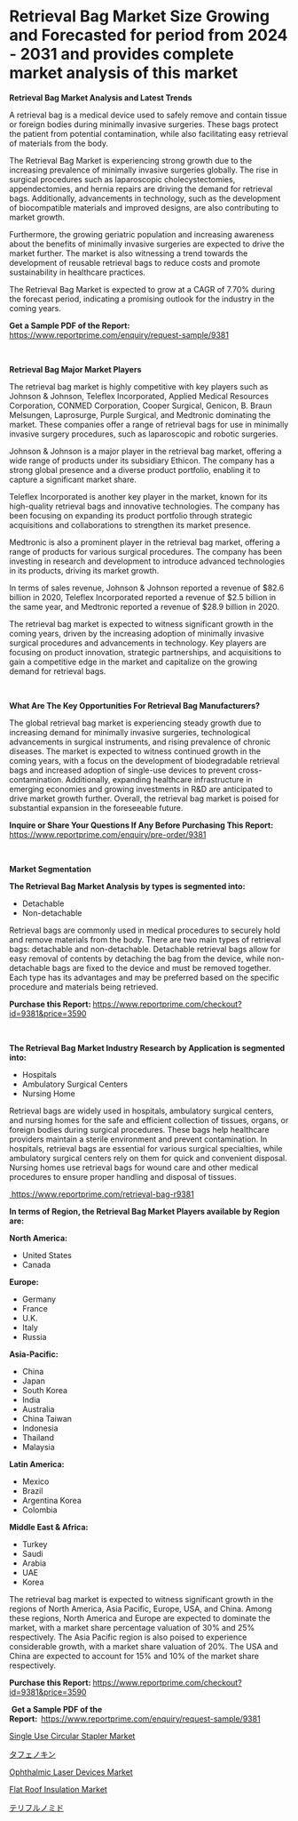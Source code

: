 <p><h1>Retrieval Bag Market Size Growing and Forecasted for period from 2024 - 2031 and provides complete market analysis of this market</h1></p><p><strong>Retrieval Bag Market Analysis and Latest Trends</strong></p>
<p><p>A retrieval bag is a medical device used to safely remove and contain tissue or foreign bodies during minimally invasive surgeries. These bags protect the patient from potential contamination, while also facilitating easy retrieval of materials from the body.</p><p>The Retrieval Bag Market is experiencing strong growth due to the increasing prevalence of minimally invasive surgeries globally. The rise in surgical procedures such as laparoscopic cholecystectomies, appendectomies, and hernia repairs are driving the demand for retrieval bags. Additionally, advancements in technology, such as the development of biocompatible materials and improved designs, are also contributing to market growth.</p><p>Furthermore, the growing geriatric population and increasing awareness about the benefits of minimally invasive surgeries are expected to drive the market further. The market is also witnessing a trend towards the development of reusable retrieval bags to reduce costs and promote sustainability in healthcare practices.</p><p>The Retrieval Bag Market is expected to grow at a CAGR of 7.70% during the forecast period, indicating a promising outlook for the industry in the coming years.</p></p>
<p><strong>Get a Sample PDF of the Report:&nbsp;</strong> <a href="https://www.reportprime.com/enquiry/request-sample/9381">https://www.reportprime.com/enquiry/request-sample/9381</a></p>
<p>&nbsp;</p>
<p><strong>Retrieval Bag Major Market Players</strong></p>
<p><p>The retrieval bag market is highly competitive with key players such as Johnson & Johnson, Teleflex Incorporated, Applied Medical Resources Corporation, CONMED Corporation, Cooper Surgical, Genicon, B. Braun Melsungen, Laprosurge, Purple Surgical, and Medtronic dominating the market. These companies offer a range of retrieval bags for use in minimally invasive surgery procedures, such as laparoscopic and robotic surgeries.</p><p>Johnson & Johnson is a major player in the retrieval bag market, offering a wide range of products under its subsidiary Ethicon. The company has a strong global presence and a diverse product portfolio, enabling it to capture a significant market share.</p><p>Teleflex Incorporated is another key player in the market, known for its high-quality retrieval bags and innovative technologies. The company has been focusing on expanding its product portfolio through strategic acquisitions and collaborations to strengthen its market presence.</p><p>Medtronic is also a prominent player in the retrieval bag market, offering a range of products for various surgical procedures. The company has been investing in research and development to introduce advanced technologies in its products, driving its market growth.</p><p>In terms of sales revenue, Johnson & Johnson reported a revenue of $82.6 billion in 2020, Teleflex Incorporated reported a revenue of $2.5 billion in the same year, and Medtronic reported a revenue of $28.9 billion in 2020.</p><p>The retrieval bag market is expected to witness significant growth in the coming years, driven by the increasing adoption of minimally invasive surgical procedures and advancements in technology. Key players are focusing on product innovation, strategic partnerships, and acquisitions to gain a competitive edge in the market and capitalize on the growing demand for retrieval bags.</p></p>
<p>&nbsp;</p>
<p><strong>What Are The Key Opportunities For Retrieval Bag Manufacturers?</strong></p>
<p><p>The global retrieval bag market is experiencing steady growth due to increasing demand for minimally invasive surgeries, technological advancements in surgical instruments, and rising prevalence of chronic diseases. The market is expected to witness continued growth in the coming years, with a focus on the development of biodegradable retrieval bags and increased adoption of single-use devices to prevent cross-contamination. Additionally, expanding healthcare infrastructure in emerging economies and growing investments in R&D are anticipated to drive market growth further. Overall, the retrieval bag market is poised for substantial expansion in the foreseeable future.</p></p>
<p><strong>Inquire or Share Your Questions If Any Before Purchasing This Report:</strong> <a href="https://www.reportprime.com/enquiry/pre-order/9381">https://www.reportprime.com/enquiry/pre-order/9381</a></p>
<p>&nbsp;</p>
<p><strong>Market Segmentation</strong></p>
<p><strong>The Retrieval Bag Market Analysis by types is segmented into:</strong></p>
<p><ul><li>Detachable</li><li>Non-detachable</li></ul></p>
<p><p>Retrieval bags are commonly used in medical procedures to securely hold and remove materials from the body. There are two main types of retrieval bags: detachable and non-detachable. Detachable retrieval bags allow for easy removal of contents by detaching the bag from the device, while non-detachable bags are fixed to the device and must be removed together. Each type has its advantages and may be preferred based on the specific procedure and materials being retrieved.</p></p>
<p><strong>Purchase this Report:&nbsp;</strong><a href="https://www.reportprime.com/checkout?id=9381&price=3590">https://www.reportprime.com/checkout?id=9381&price=3590</a></p>
<p>&nbsp;</p>
<p><strong>The Retrieval Bag Market Industry Research by Application is segmented into:</strong></p>
<p><ul><li>Hospitals</li><li>Ambulatory Surgical Centers</li><li>Nursing Home</li></ul></p>
<p><p>Retrieval bags are widely used in hospitals, ambulatory surgical centers, and nursing homes for the safe and efficient collection of tissues, organs, or foreign bodies during surgical procedures. These bags help healthcare providers maintain a sterile environment and prevent contamination. In hospitals, retrieval bags are essential for various surgical specialties, while ambulatory surgical centers rely on them for quick and convenient disposal. Nursing homes use retrieval bags for wound care and other medical procedures to ensure proper handling and disposal of tissues.</p></p>
<p><a href="https://www.reportprime.com/retrieval-bag-r9381">&nbsp;https://www.reportprime.com/retrieval-bag-r9381</a></p>
<p><strong>In terms of Region, the Retrieval Bag Market Players available by Region are:</strong></p>
<p>
    <p> <strong> North America: </strong>
        <ul>
            <li>United States</li>
            <li>Canada</li>
        </ul>
        </p> 
    <p> <strong> Europe: </strong>
        <ul>
            <li>Germany</li>
            <li>France</li>
            <li>U.K.</li>
            <li>Italy</li>
            <li>Russia</li>
        </ul>
        </p> 
    <p> <strong> Asia-Pacific: </strong>
        <ul>
            <li>China</li>
            <li>Japan</li>
            <li>South Korea</li>
            <li>India</li>
            <li>Australia</li>
            <li>China Taiwan</li>
            <li>Indonesia</li>
            <li>Thailand</li>
            <li>Malaysia</li>
        </ul>
        </p> 
    <p> <strong> Latin America: </strong>
        <ul>
            <li>Mexico</li>
            <li>Brazil</li>
            <li>Argentina Korea</li>
            <li>Colombia</li>
        </ul>
        </p> 
    <p> <strong> Middle East & Africa: </strong>
        <ul>
            <li>Turkey</li>
            <li>Saudi</li>
            <li>Arabia</li>
            <li>UAE</li>
            <li>Korea</li>
        </ul>
    </p>
    </p>
<p><p>The retrieval bag market is expected to witness significant growth in the regions of North America, Asia Pacific, Europe, USA, and China. Among these regions, North America and Europe are expected to dominate the market, with a market share percentage valuation of 30% and 25% respectively. The Asia Pacific region is also poised to experience considerable growth, with a market share valuation of 20%. The USA and China are expected to account for 15% and 10% of the market share respectively.</p></p>
<p><strong>Purchase this Report: </strong><a href="https://www.reportprime.com/checkout?id=9381&price=3590">https://www.reportprime.com/checkout?id=9381&price=3590</a></p>
<p>&nbsp;<strong>Get a Sample PDF of the Report:&nbsp;&nbsp;</strong><a href="https://www.reportprime.com/enquiry/request-sample/9381">https://www.reportprime.com/enquiry/request-sample/9381</a></p>
<p><strong></strong></p>
<p><p><a href="https://github.com/tamvrosiya/Market-Research-Report-List-3/blob/main/single-use-circular-stapler-market.md">Single Use Circular Stapler Market</a></p><p><a href="https://github.com/avbqbctihcbe2/Market-Research-Report-List-1/blob/main/414907623542.md">タフェノキン</a></p><p><a href="https://github.com/pizolina/Market-Research-Report-List-4/blob/main/ophthalmic-laser-devices-market.md">Ophthalmic Laser Devices Market</a></p><p><a href="https://issuu.com/reportprime-2/docs/flat-roof-insulation-market-size-2030.pptx">Flat Roof Insulation Market</a></p><p><a href="https://github.com/luffiazaza/Market-Research-Report-List-1/blob/main/321127623543.md">テリフルノミド</a></p></p>